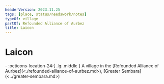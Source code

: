 ```yaml
---
headerVersion: 2023.11.25
tags: [place, status/needswork/notes]
typeOf: village
partOf: Refounded Alliance of Aurbez
title: Laicon
---
```

# Laicon
<div class="grid cards ext-narrow-margin ext-one-column" markdown>
-    :octicons-location-24:{ .lg .middle } A village in the [Refounded Alliance of Aurbez](<./refounded-alliance-of-aurbez.md>), [Greater Sembara](<../greater-sembara.md>)  
</div>


